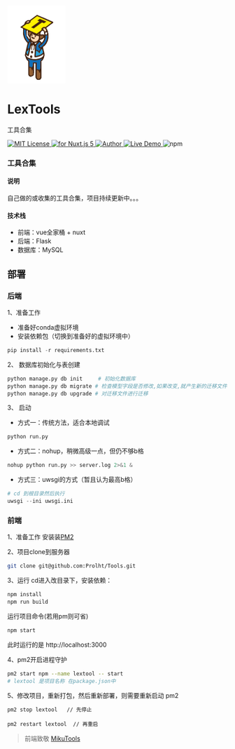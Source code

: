 <img src="frontend\lextool\static\tools.png" />
<h1 align="left">LexTools</h1>
<p align="left">工具合集</p>
<p align="left">
    <a href="https://github.com/Prolht/Tools/blob/master/LICENSE">
        <img src="https://badgen.net/github/license/micromatch/micromatch" alt="MIT License" />
    </a>
    <a href="https://vuejs.org/">
        <img src="https://img.shields.io/badge/nuxt.js-v5.x-green.svg" alt="for Nuxt.js 5">
    </a>
    <a href="https://www.lex666.online/">
        <img src="https://badgen.net/badge/author/Lex/f2a" alt="Author">
    </a>
    <a href="http://tools.lex666.online/">
        <img src="https://img.shields.io/badge/%F0%9F%9A%80-open--in--browser-e10079.svg" alt="Live Demo">
    </a>
    <a>
        <img src="https://badgen.net/badge/icon/npm?icon=npm&label" alt="npm">
    </a>
</p>


### 工具合集

#### 说明

自己做的或收集的工具合集，项目持续更新中。。。

#### 技术栈

- 前端：vue全家桶 + nuxt
- 后端：Flask
- 数据库：MySQL

## 部署

### 后端

1、准备工作
- 准备好conda虚拟环境
- 安装依赖包（切换到准备好的虚拟环境中）

```py
pip install -r requirements.txt
```

2、 数据库初始化与表创建

```py
python manage.py db init     # 初始化数据库
python manage.py db migrate # 检查模型字段是否修改,如果改变,就产生新的迁移文件.
python manage.py db upgrade # 对迁移文件进行迁移
```

3、 启动

- 方式一：传统方法，适合本地调试

```py
python run.py
```

- 方式二：nohup，稍微高级一点，但仍不够b格

```py
nohup python run.py >> server.log 2>&1 &
```

- 方式三：uwsgi的方式（暂且认为最高b格）

```py
# cd 到根目录然后执行
uwsgi --ini uwsgi.ini
```

### 前端
1、准备工作
安装装[PM2](http://menvscode.com/detail/5ce21943e8c50a0870f41983)

2、项目clone到服务器
```bash
git clone git@github.com:Prolht/Tools.git
```

3、运行
cd进入改目录下，安装依赖：
```bash
npm install
npm run build
```
运行项目命令(若用pm则可省)
```bash
npm start
```
此时运行的是 http://localhost:3000

4、pm2开启进程守护
```bash
pm2 start npm --name lextool -- start
# lextool 是项目名称 在package.json中
```

5、修改项目，重新打包，然后重新部署，则需要重新启动 pm2
```bash
pm2 stop lextool   // 先停止

pm2 restart lextool  // 再重启
```

> 前端致敬 [MikuTools](https://tools.miku.ac/)
